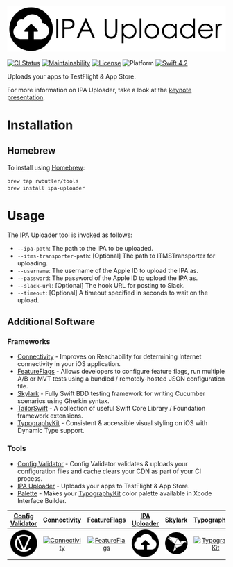 ![IPA Uploader](https://github.com/rwbutler/IPAUploader/raw/master/docs/images/ipa-uploader-banner.png)

[![CI Status](http://img.shields.io/travis/rwbutler/IPAUploader.svg?style=flat)](https://travis-ci.org/rwbutler/IPAUploader)
[![Maintainability](https://api.codeclimate.com/v1/badges/68758295a60203d6a031/maintainability)](https://codeclimate.com/github/rwbutler/IPAUploader/maintainability)
[![License](https://img.shields.io/cocoapods/l/TypographyKit.svg?style=flat)](https://github.com/rwbutler/IPAUploader/blob/master/LICENSE)
![Platform](https://img.shields.io/badge/platform-macOS-lightgrey.svg)
[![Swift 4.2](https://img.shields.io/badge/Swift-4.2-orange.svg?style=flat)](https://swift.org/)

Uploads your apps to TestFlight & App Store.

For more information on IPA Uploader, take a look at the [keynote presentation](https://github.com/rwbutler/IPAUploader/blob/master/docs/presentations/ipa-uploader.pdf).

# Installation

## Homebrew

To install using [Homebrew](https://brew.sh/):

```
brew tap rwbutler/tools
brew install ipa-uploader
```

# Usage

The IPA Uploader tool is invoked as follows:

* `--ipa-path`: The path to the IPA to be uploaded.
* `--itms-transporter-path`: [Optional] The path to ITMSTransporter for uploading.
* `--username`: The username of the Apple ID to upload the IPA as.
* `--password`: The password of the Apple ID to upload the IPA as.
* `--slack-url`: [Optional] The hook URL for posting to Slack.
* `--timeout`: [Optional] A timeout specified in seconds to wait on the upload.

## Additional Software

### Frameworks

* [Connectivity](https://github.com/rwbutler/Connectivity) - Improves on Reachability for determining Internet connectivity in your iOS application.
* [FeatureFlags](https://github.com/rwbutler/FeatureFlags) - Allows developers to configure feature flags, run multiple A/B or MVT tests using a bundled / remotely-hosted JSON configuration file.
* [Skylark](https://github.com/rwbutler/Skylark) - Fully Swift BDD testing framework for writing Cucumber scenarios using Gherkin syntax.
* [TailorSwift](https://github.com/rwbutler/TailorSwift) - A collection of useful Swift Core Library / Foundation framework extensions.
* [TypographyKit](https://github.com/rwbutler/TypographyKit) - Consistent & accessible visual styling on iOS with Dynamic Type support.

### Tools

* [Config Validator](https://github.com/rwbutler/ConfigValidator) - Config Validator validates & uploads your configuration files and cache clears your CDN as part of your CI process.
* [IPA Uploader](https://github.com/rwbutler/IPAUploader) - Uploads your apps to TestFlight & App Store.
* [Palette](https://github.com/rwbutler/TypographyKitPalette) - Makes your [TypographyKit](https://github.com/rwbutler/TypographyKit) color palette available in Xcode Interface Builder.


|[Config Validator](https://github.com/rwbutler/ConfigValidator) | [Connectivity](https://github.com/rwbutler/Connectivity) | [FeatureFlags](https://github.com/rwbutler/FeatureFlags) | [IPA Uploader](https://github.com/rwbutler/IPAUploader) | [Skylark](https://github.com/rwbutler/Skylark) | [TypographyKit](https://github.com/rwbutler/TypographyKit) | [Palette](https://github.com/rwbutler/TypographyKitPalette)|
|:-------------------------:|:-------------------------:|:-------------------------:|:-------------------------:|:-------------------------:|:-------------------------:|:-------------------------:|
|[![Config Validator](https://raw.githubusercontent.com/rwbutler/ConfigValidator/master/docs/images/config-validator-logo.png)](https://github.com/rwbutler/ConfigValidator) | [![Connectivity](https://github.com/rwbutler/Connectivity/raw/master/ConnectivityLogo.png)](https://github.com/rwbutler/Connectivity) | [![FeatureFlags](https://raw.githubusercontent.com/rwbutler/FeatureFlags/master/docs/images/feature-flags-logo.png)](https://github.com/rwbutler/FeatureFlags) | [![IPA Uploader](https://raw.githubusercontent.com/rwbutler/IPAUploader/master/docs/images/ipa-uploader-logo.png)](https://github.com/rwbutler/IPAUploader) | [![Skylark](https://github.com/rwbutler/Skylark/raw/master/SkylarkLogo.png)](https://github.com/rwbutler/Skylark) | [![TypographyKit](https://github.com/rwbutler/TypographyKit/raw/master/TypographyKitLogo.png)](https://github.com/rwbutler/TypographyKit) | [![Palette](https://raw.githubusercontent.com/rwbutler/TypographyKitPalette/master/docs/images/typography-kit-palette-logo.png)](https://github.com/rwbutler/TypographyKitPalette)
